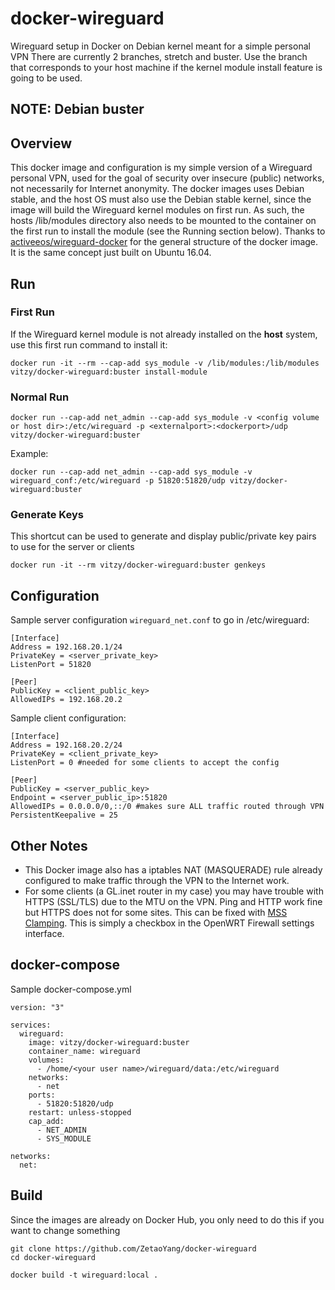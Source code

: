 # docker-wireguard
Wireguard setup in Docker on Debian kernel meant for a simple personal VPN
There are currently 2 branches, stretch and buster. Use the branch that corresponds to your host machine if the kernel module install feature is going to be used.

## NOTE:  Debian buster

## Overview
This docker image and configuration is my simple version of a Wireguard personal VPN, used for the goal of security over insecure (public) networks, not necessarily for Internet anonymity. The docker images uses Debian stable, and the host OS must also use the Debian stable kernel, since the image will build the Wireguard kernel modules on first run. As such, the hosts /lib/modules directory also needs to be mounted to the container on the first run to install the module (see the Running section below). Thanks to [activeeos/wireguard-docker](https://github.com/activeeos/wireguard-docker) for the general structure of the docker image. It is the same concept just built on Ubuntu 16.04.

## Run
### First Run
If the Wireguard kernel module is not already installed on the __host__ system, use this first run command to install it:
```
docker run -it --rm --cap-add sys_module -v /lib/modules:/lib/modules vitzy/docker-wireguard:buster install-module
```

### Normal Run
```
docker run --cap-add net_admin --cap-add sys_module -v <config volume or host dir>:/etc/wireguard -p <externalport>:<dockerport>/udp vitzy/docker-wireguard:buster
```
Example:
```
docker run --cap-add net_admin --cap-add sys_module -v wireguard_conf:/etc/wireguard -p 51820:51820/udp vitzy/docker-wireguard:buster
```
### Generate Keys
This shortcut can be used to generate and display public/private key pairs to use for the server or clients
```
docker run -it --rm vitzy/docker-wireguard:buster genkeys
```

## Configuration
Sample server configuration `wireguard_net.conf` to go in /etc/wireguard:
```
[Interface]
Address = 192.168.20.1/24
PrivateKey = <server_private_key>
ListenPort = 51820

[Peer]
PublicKey = <client_public_key>
AllowedIPs = 192.168.20.2
```
Sample client configuration:
```
[Interface]
Address = 192.168.20.2/24
PrivateKey = <client_private_key>
ListenPort = 0 #needed for some clients to accept the config

[Peer]
PublicKey = <server_public_key>
Endpoint = <server_public_ip>:51820
AllowedIPs = 0.0.0.0/0,::/0 #makes sure ALL traffic routed through VPN
PersistentKeepalive = 25
```
## Other Notes
- This Docker image also has a iptables NAT (MASQUERADE) rule already configured to make traffic through the VPN to the Internet work.
- For some clients (a GL.inet router in my case) you may have trouble with HTTPS (SSL/TLS) due to the MTU on the VPN. Ping and HTTP work fine but HTTPS does not for some sites. This can be fixed with [MSS Clamping](https://www.tldp.org/HOWTO/Adv-Routing-HOWTO/lartc.cookbook.mtu-mss.html). This is simply a checkbox in the OpenWRT Firewall settings interface.

## docker-compose
Sample docker-compose.yml
```
version: "3"

services:
  wireguard:
    image: vitzy/docker-wireguard:buster
    container_name: wireguard
    volumes:
      - /home/<your user name>/wireguard/data:/etc/wireguard
    networks:
      - net
    ports:
      - 51820:51820/udp
    restart: unless-stopped
    cap_add:
      - NET_ADMIN
      - SYS_MODULE

networks:
  net:
```
## Build
Since the images are already on Docker Hub, you only need to do this if you want to change something
```
git clone https://github.com/ZetaoYang/docker-wireguard
cd docker-wireguard

docker build -t wireguard:local .
```
